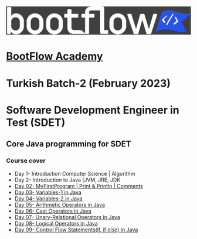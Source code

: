  <a href="https://bootflow.academy/" target="_blank" rel="noreferrer"> <img src="logo-grey-blue.png" alt="BootFlow Academy"/> </a>

# [BootFlow Academy](https://bootflow.academy/)

# Turkish Batch-2 (February 2023)
# Software Development Engineer in Test (SDET)
## Core Java programming for SDET

### Course cover

* Day 1- Introduction Computer Science | Algorithm
* Day 2- Introduction to Java |JVM, JRE, JDK
* [Day 02- MyFirstProgram | Print & Println | Comments](https://github.com/BootFlowAcademy/Java-Core2/tree/master/src/Day02_MyFirstProgram)
* [Day 03- Variables-1 in Java](https://github.com/BootFlowAcademy/Java-Core2/tree/master/src/Day03_Variables1)
* [Day 04- Variables-2 in Java](https://github.com/BootFlowAcademy/Java-Core2/tree/master/src/Day04_Variables2)
* [Day 05- Arithmetic Operators in Java](https://github.com/BootFlowAcademy/Java-Core2/tree/master/src/Day05_ArithmeticOperators)
* [Day 06- Cast Operators in Java](https://github.com/BootFlowAcademy/Java-Core2/tree/master/src/Day06_CastOperators)
* [Day 07- Unary-Relational Operators in Java](https://github.com/BootFlowAcademy/Java-Core2/tree/master/src/Day07_UnaryAssignmentRelational)
* [Day 08- Logical Operators in Java](https://github.com/BootFlowAcademy/Java-Core2/tree/master/src/Day08_LogicalOperators)
* [Day 09- Control Flow Statements(if, if else) in Java](https://github.com/BootFlowAcademy/Java-Core2/tree/master/src/Day09_ControlFlowStatements_IF_Else)
